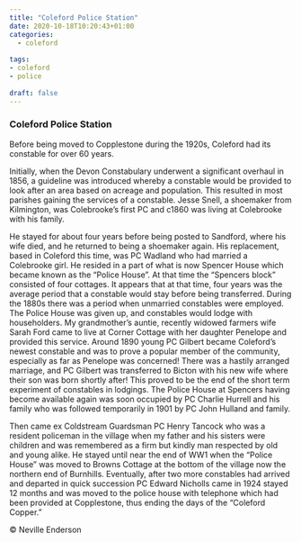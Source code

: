 ```yaml
---
title: "Coleford Police Station"
date: 2020-10-18T10:20:43+01:00
categories:
  - coleford
  
tags:
- coleford
- police
  
draft: false
---
```


### Coleford Police Station

Before being moved to Copplestone during the 1920s, Coleford had its constable for over 60 years.

Initially, when the Devon Constabulary underwent a significant overhaul in 1856, a guideline was introduced whereby a constable would be provided to look after an area based on acreage and population. This resulted in most parishes gaining the services of a constable. Jesse Snell, a shoemaker from Kilmington, was Colebrooke’s first PC and c1860 was living at Colebrooke with his family.

He stayed for about four years before being posted to Sandford, where his wife died, and he returned to being a shoemaker again. His replacement, based in Coleford this time, was PC Wadland who had married a Colebrooke girl. He resided in a part of what is now Spencer House which became known as the “Police House”. At that time the “Spencers block” consisted of four cottages. It appears that at that time, four years was the average period that a constable would stay before being transferred. During the 1880s there was a period when unmarried constables were employed. The Police House was given up, and constables would lodge with householders. My grandmother’s auntie, recently widowed farmers wife Sarah Ford came to live at Corner Cottage with her daughter Penelope and provided this service. Around 1890 young PC Gilbert became Coleford’s newest constable and was to prove a popular member of the community, especially as far as Penelope was concerned! There was a hastily arranged marriage, and PC Gilbert was transferred to Bicton with his new wife where their son was born shortly after! This proved to be the end of the short term experiment of constables in lodgings. The Police House at Spencers having become available again was soon occupied by PC Charlie Hurrell and his family who was followed temporarily in 1901 by PC John Hulland and family. 

Then came ex Coldstream Guardsman PC Henry Tancock who was a resident policeman in the village when my father and his sisters were children and was remembered as a firm but kindly man respected by old and young alike. He stayed until near the end of WW1 when the “Police House” was moved to Browns Cottage at the bottom of the village now the northern end of Burnhills. Eventually, after two more constables had arrived and departed in quick succession PC Edward Nicholls came in 1924 stayed 12 months and was moved to the police house with telephone which had been provided at Copplestone, thus ending the days of the “Coleford Copper.”

© Neville Enderson
